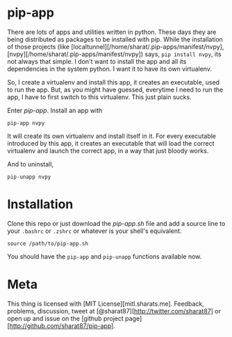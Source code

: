 # pip-app

There are lots of apps and utilities written in python. These days they are
being distributed as packages to be installed with pip. While the installation
of those projects (like [localtunnel][/home/sharat/.pip-apps/manifest/nvpy],
[nvpy][/home/sharat/.pip-apps/manifest/nvpy]) says, `pip install nvpy`, its not
always that simple. I don't want to install the app and all its dependencies in
the system python. I want it to have its own virtualenv.

So, I create a virtualenv and install this app, it creates an executable, used
to run the app. But, as you might have guessed, everytime I need to run the app,
I have to first switch to this virtualenv. This just plain sucks.

Enter *pip-app*. Install an app with

    pip-app nvpy

It will create its own virtualenv and install itself in it. For every executable
introduced by this app, it creates an executable that will load the correct
virtualenv and launch the correct app, in a way that just bloody works.

And to uninstall,

    pip-unapp nvpy

# Installation

Clone this repo or just download the *pip-app.sh* file and add a source line to
your `.bashrc` or `.zshrc` or whatever is your shell's equivalent.

    source /path/to/pip-app.sh

You should have the `pip-app` and `pip-unapp` functions available now.

# Meta

This thing is licensed with [MIT License][mitl.sharats.me]. Feedback, problems,
discussion, tweet at [@sharat87][http://twitter.com/sharat87] or open up and
issue on the [github project page][http://github.com/sharat87/pip-app].
